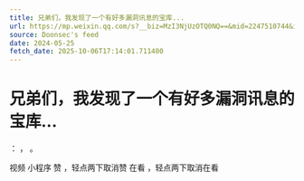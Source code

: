 ```yaml
---
title: 兄弟们，我发现了一个有好多漏洞讯息的宝库...
url: https://mp.weixin.qq.com/s?__biz=MzI3NjUzOTQ0NQ==&mid=2247510744&idx=1&sn=7d4ee314a2c4d8097417b25dad175c74
source: Doonsec's feed
date: 2024-05-25
fetch_date: 2025-10-06T17:14:01.711400
---
```


# 兄弟们，我发现了一个有好多漏洞讯息的宝库...

：
，
。

视频
小程序
赞
，轻点两下取消赞
在看
，轻点两下取消在看